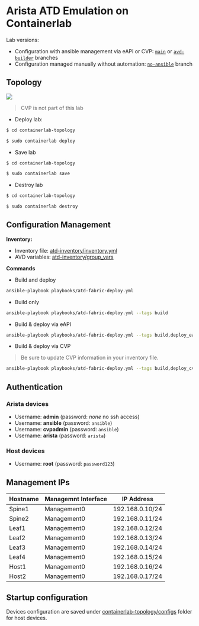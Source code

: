 # Arista ATD Emulation on Containerlab

Lab versions:

- Configuration with ansible management via eAPI or CVP: [`main`](https://github.com/titom73/atd-containerlab/tree/main) or [`avd-builder`](https://github.com/titom73/atd-containerlab/tree/avd-builder) branches
- Configuration managed manually without automation: [`no-ansible`](https://github.com/titom73/atd-containerlab/tree/no-ansible) branch

## Topology

![](diagram.jpg)

> CVP is not part of this lab

- Deploy lab:

```bash
$ cd containerlab-topology

$ sudo containerlab deploy
```

- Save lab

```bash
$ cd containerlab-topology

$ sudo containerlab save
```

- Destroy lab

```bash
$ cd containerlab-topology

$ sudo containerlab destroy
```

## Configuration Management

__Inventory:__

  - Inventory file: [atd-inventory/inventory.yml](atd-inventory/inventory.yml)
  - AVD variables: [atd-inventory/group_vars](atd-inventory/group_vars)

__Commands__

- Build and deploy

```bash
ansible-playbook playbooks/atd-fabric-deploy.yml
```

- Build only

```bash
ansible-playbook playbooks/atd-fabric-deploy.yml --tags build
```

- Build & deploy via eAPI

```bash
ansible-playbook playbooks/atd-fabric-deploy.yml --tags build,deploy_eapi
```

- Build & deploy via CVP

> Be sure to update CVP information in your inventory file.

```bash
ansible-playbook playbooks/atd-fabric-deploy.yml --tags build,deploy_cvp
```

## Authentication

### Arista devices

- Username: __admin__ (password: _none_ no ssh access)
- Username: __ansible__ (password: `ansible`)
- Username: __cvpadmin__ (password: `ansible`)
- Username: __arista__ (password: `arista`)

### Host devices

- Username: __root__ (password: `password123`)

## Management IPs

| Hostname | Managemnt Interface | IP Address      |
| -------- | ------------------- | --------------  |
| Spine1   | Management0         | 192.168.0.10/24 |
| Spine2   | Management0         | 192.168.0.11/24 |
| Leaf1    | Management0         | 192.168.0.12/24 |
| Leaf2    | Management0         | 192.168.0.13/24 |
| Leaf3    | Management0         | 192.168.0.14/24 |
| Leaf4    | Management0         | 192.168.0.15/24 |
| Host1    | Management0         | 192.168.0.16/24 |
| Host2    | Management0         | 192.168.0.17/24 |

## Startup configuration

Devices configuration are saved under [containerlab-topology/configs](containerlab-topology/configs) folder for host devices.
